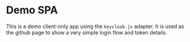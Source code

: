 # Demo SPA

This is a demo client-only app using the `keycloak-js` adapter. It is used as the github page
to show a very simple login flow and token details.